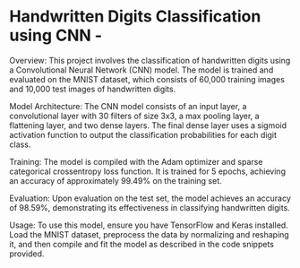 # Handwritten Digits Classification using CNN -

Overview:
This project involves the classification of handwritten digits using a Convolutional Neural Network (CNN) model. The model is trained and evaluated on the MNIST dataset, which consists of 60,000 training images and 10,000 test images of handwritten digits.

Model Architecture:
The CNN model consists of an input layer, a convolutional layer with 30 filters of size 3x3, a max pooling layer, a flattening layer, and two dense layers. The final dense layer uses a sigmoid activation function to output the classification probabilities for each digit class.

Training:
The model is compiled with the Adam optimizer and sparse categorical crossentropy loss function. It is trained for 5 epochs, achieving an accuracy of approximately 99.49% on the training set.

Evaluation:
Upon evaluation on the test set, the model achieves an accuracy of 98.59%, demonstrating its effectiveness in classifying handwritten digits.

Usage:
To use this model, ensure you have TensorFlow and Keras installed. Load the MNIST dataset, preprocess the data by normalizing and reshaping it, and then compile and fit the model as described in the code snippets provided.
